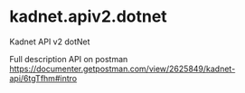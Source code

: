 # kadnet.apiv2.dotnet
Kadnet API v2 dotNet

Full description API on postman<space><space>
https://documenter.getpostman.com/view/2625849/kadnet-api/6tgTfhm#intro

